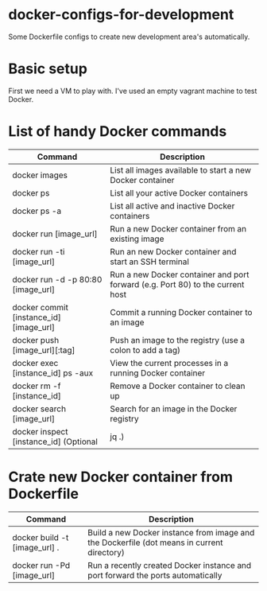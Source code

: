 # docker-configs-for-development
Some Dockerfile configs to create new development area's automatically.

# Basic setup
First we need a VM to play with. I've used an empty vagrant machine to test Docker.

# List of handy Docker commands
Command | Description
------- | -----------
docker images | List all images available to start a new Docker container
docker ps 	  | List all your active Docker containers
docker ps -a  | List all active and inactive Docker containers
docker run [image_url] | Run a new Docker container from an existing image
docker run -ti [image_url] | Run an new Docker container and start an SSH terminal
docker run -d -p 80:80 [image_url] | Run a new Docker container and port forward (e.g. Port 80) to the current host
docker commit [instance_id] [image_url] | Commit a running Docker container to an image
docker push [image_url][:tag] | Push an image to the registry (use a colon to add a tag)
docker exec [instance_id] ps -aux | View the current processes in a running Docker container
docker rm -f [instance_id] | Remove a Docker container to clean up
docker search [image_url] | Search for an image in the Docker registry
docker inspect [instance_id] (Optional | jq .) | Inspect a Docker container and aggregate information (JSON)

# Crate new Docker container from Dockerfile
Command | Description
------- | -----------
docker build -t [image_url] . | Build a new Docker instance from image and the Dockerfile (dot means in current directory)
docker run -Pd  [image_url] | Run a recently created Docker instance and port forward the ports automatically